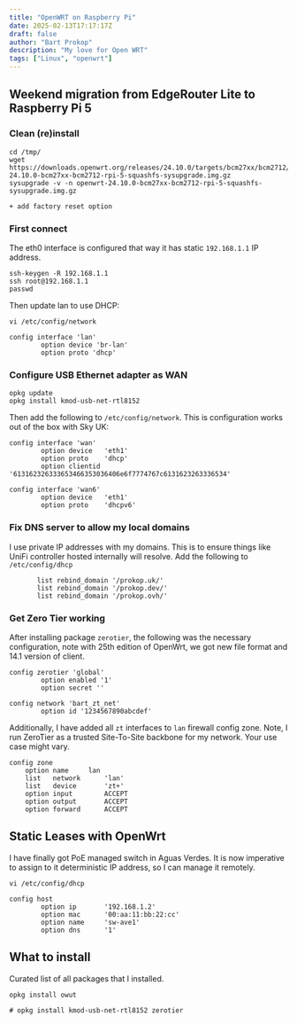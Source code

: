 ```yaml
---
title: "OpenWRT on Raspberry Pi"
date: 2025-02-13T17:17:17Z
draft: false
author: "Bart Prokop"
description: "My love for Open WRT"
tags: ["Linux", "openwrt"]
---
```


## Weekend migration from EdgeRouter Lite to Raspberry Pi 5

### Clean (re)install

```
cd /tmp/
wget https://downloads.openwrt.org/releases/24.10.0/targets/bcm27xx/bcm2712/openwrt-24.10.0-bcm27xx-bcm2712-rpi-5-squashfs-sysupgrade.img.gz
sysupgrade -v -n openwrt-24.10.0-bcm27xx-bcm2712-rpi-5-squashfs-sysupgrade.img.gz

+ add factory reset option
```

### First connect

The eth0 interface is configured that way it has static `192.168.1.1` IP address.

```
ssh-keygen -R 192.168.1.1
ssh root@192.168.1.1
passwd
```

Then update lan to use DHCP:

```
vi /etc/config/network

config interface 'lan'
        option device 'br-lan'
        option proto 'dhcp'
```

### Configure USB Ethernet adapter as WAN

```
opkg update
opkg install kmod-usb-net-rtl8152
```

Then add the following to `/etc/config/network`. This is configuration works out of the box with Sky UK:

```
config interface 'wan'
        option device   'eth1'
        option proto    'dhcp'
        option clientid '613162326333653466353036406e6f7774767c6131623263336534'

config interface 'wan6'
        option device   'eth1'
        option proto    'dhcpv6'
```

### Fix DNS server to allow my local domains

I use private IP addresses with my domains. This is to ensure things like UniFi controller hosted internally will resolve.
Add the following to `/etc/config/dhcp`

```
       list rebind_domain '/prokop.uk/'
       list rebind_domain '/prokop.dev/'
       list rebind_domain '/prokop.ovh/'
```

### Get Zero Tier working

After installing package `zerotier`, the following was the necessary configuration, note with 25th edition of OpenWrt, we got new file format and 14.1 version of client.

```
config zerotier 'global'
        option enabled '1'
        option secret ''

config network 'bart_zt_net'
        option id '1234567890abcdef'
```

Additionally, I have added all `zt` interfaces to `lan` firewall config zone.
Note, I run ZeroTier as a trusted Site-To-Site backbone for my network. Your use case might vary.

```
config zone
	option name		lan
	list   network		'lan'
	list   device		'zt+'
	option input		ACCEPT
	option output		ACCEPT
	option forward		ACCEPT
```

## Static Leases with OpenWrt

I have finally got PoE managed switch in Aguas Verdes.
It is now imperative to assign to it deterministic IP address, so I can manage it remotely.

```
vi /etc/config/dhcp

config host
        option ip       '192.168.1.2'
        option mac      '00:aa:11:bb:22:cc'
        option name     'sw-ave1'
        option dns      '1'
```

## What to install

Curated list of all packages that I installed.

```
opkg install owut

# opkg install kmod-usb-net-rtl8152 zerotier
```
